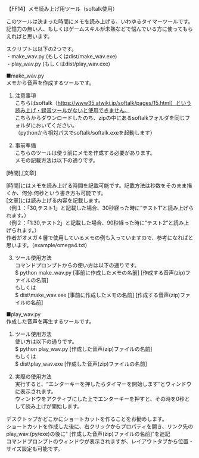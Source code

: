 ﻿【FF14】メモ読み上げ用ツール（softalk使用）  

このツールは決まった時間にメモを読み上げる、いわゆるタイマーツールです。  
記憶力の無い人、もしくはゲームスキルが未熟などで悩んでいる方に使ってもらえればと思います。  

スクリプトは以下の2つです。  
・make_wav.py (もしくはdist/make_wav.exe)  
・play_wav.py (もしくはdist/play_wav.exe)  

■make_wav.py  
メモから音声を作成するツールです。  

1. 注意事項  
  こちらはsoftalk（https://www35.atwiki.jp/softalk/pages/15.html）という読み上げ・録音ツールがないと使用できません。  
  こちらからダウンロードしたのち、zipの中にあるsoftalkフォルダを同じフォルダにおいてください。  
  （pythonから相対パスでsoftalk/softalk.exeを起動します）  

2. 事前準備  
  こちらのツールは使う前にメモを作成する必要があります。  
  メモの記載方法は以下の通りです。  

[時間],[文章]  

  [時間]にはメモを読み上げる時間を記載可能です。記載方法は秒数をそのまま描くか、何分:何秒という書き方も可能です。  
  [文章]には読み上げる内容を記載します。  
  （例１：「30,テスト1」と記載した場合、30秒経った時に“テスト1”と読み上げられます。）  
  （例２：「1:30,テスト2」と記載した場合、90秒経った時に“テスト2”と読み上げられます。）  
  作者がオメガ４層で使用しているメモの例も入っていますので、参考になればと思います。（example/omega4.txt）  

3. ツール使用方法  
  コマンドプロンプトからの使い方は以下の通りです。  
  $ python make_wav.py [事前に作成したメモの名前] [作成する音声(zip)ファイルの名前]  
  もしくは  
  $ dist\make_wav.exe [事前に作成したメモの名前] [作成する音声(zip)ファイルの名前]  


■play_wav.py  
作成した音声を再生するツールです。  

1. ツール使用方法  
  使い方は以下の通りです。  
  $ python play_wav.py [作成した音声(zip)ファイルの名前]  
  もしくは  
  $ dist\play_wav.exe [作成した音声(zip)ファイルの名前]  

2. 実際の使用方法  
  実行すると、“エンターキーを押したらタイマーを開始します”とウィンドウに表示されます。  
  ウィンドウをアクティブにした上でエンターキーを押すと、その時を0秒として読み上げが開始します。  

  デスクトップかどこかにショートカットを作ることをお勧めします。  
  ショートカットを作成した後に、右クリックからプロパティを開き、リンク先のplay_wav.(py/exe)の後に" [作成した音声(zip)ファイルの名前]"を追記  
  コマンドプロンプトのウィンドウが表示されますが、レイアウトタブから位置・サイズ設定も可能です。  
  



